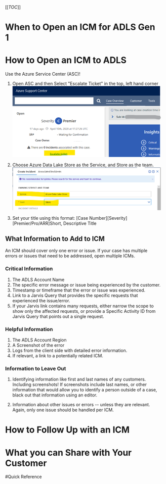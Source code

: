 [[_TOC_]]

# When to Open an ICM for ADLS Gen 1

# How to Open an ICM to ADLS

Use the Azure Service Center (ASC)!

1. Open ASC and then Select "Escalate Ticket" in the top, left hand corner
![image.png](/.attachments/image-fb2ca5fe-09da-4829-bb21-d3ebfbd5f055.png)

2. Choose Azure Data Lake Store as the Service, and Store as the team.
![image.png](/.attachments/image-2df81bde-3f30-4bd0-a326-c47058005693.png)

3. Set your title using this format: [Case Number][Severity][Premier/Pro/ARR]Short, Descriptive Title

## What Information to Add to ICM

An ICM should cover only one error or issue. If your case has multiple errors or issues that need to be addressed, open multiple ICMs.

### Critical Information
1. The ADLS Account Name
2. The specific error message or issue being experienced by the customer.
3. Timestamp or timeframe that the error or issue was experienced.
4. Link to a Jarvis Query that provides the specific requests that experienced the issue/error.
5. If your Jarvis link contains many requests, either narrow the scope to show only the affected requests, or provide a Specific Activity ID from Jarvis Query that points out a single request.

### Helpful Information
1. The ADLS Account Region
2. A Screenshot of the error
3. Logs from the client side with detailed error information.
4. If relevant, a link to a potentially related ICM.


### Information to Leave Out
1. Identifying information like first and last names of any customers. Including screenshots! If screenshots include last names, or other information that would allow you to identify a person outside of a case, black out that information using an editor.

2. Information about other issues or errors -- unless they are relevant. Again, only one issue should be handled per ICM.

# How to Follow Up with an ICM

# What you can Share with Your Customer

#Quick Reference